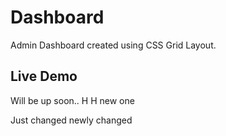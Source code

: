 # Dashboard

Admin Dashboard created using CSS Grid Layout.

<h2>Live Demo</h2>
Will be up soon..
H
H
new one

Just changed
newly changed